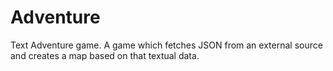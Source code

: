 # Adventure
Text Adventure game. A game which fetches JSON from an external source and creates a map based on that textual data.

## 
